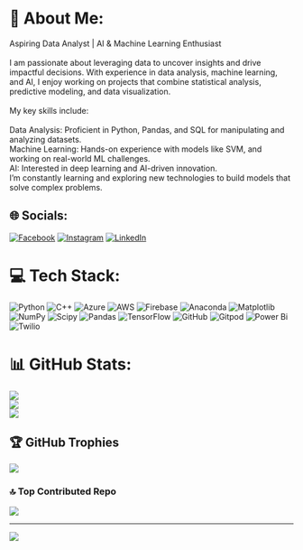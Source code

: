 # 💫 About Me:
Aspiring Data Analyst | AI & Machine Learning Enthusiast<br><br>I am passionate about leveraging data to uncover insights and drive impactful decisions. With experience in data analysis, machine learning, and AI, I enjoy working on projects that combine statistical analysis, predictive modeling, and data visualization.<br><br>My key skills include:<br><br>Data Analysis: Proficient in Python, Pandas, and SQL for manipulating and analyzing datasets.<br>Machine Learning: Hands-on experience with models like SVM, and working on real-world ML challenges.<br>AI: Interested in deep learning and AI-driven innovation.<br>I’m constantly learning and exploring new technologies to build models that solve complex problems.


## 🌐 Socials:
[![Facebook](https://img.shields.io/badge/Facebook-%231877F2.svg?logo=Facebook&logoColor=white)](https://facebook.com/san.tanu2580) [![Instagram](https://img.shields.io/badge/Instagram-%23E4405F.svg?logo=Instagram&logoColor=white)](https://instagram.com/subh.dash) [![LinkedIn](https://img.shields.io/badge/LinkedIn-%230077B5.svg?logo=linkedin&logoColor=white)](https://linkedin.com/in/santanu-mohapatra) 

# 💻 Tech Stack:
![Python](https://img.shields.io/badge/python-3670A0?style=plastic&logo=python&logoColor=ffdd54) ![C++](https://img.shields.io/badge/c++-%2300599C.svg?style=plastic&logo=c%2B%2B&logoColor=white) ![Azure](https://img.shields.io/badge/azure-%230072C6.svg?style=plastic&logo=microsoftazure&logoColor=white) ![AWS](https://img.shields.io/badge/AWS-%23FF9900.svg?style=plastic&logo=amazon-aws&logoColor=white) ![Firebase](https://img.shields.io/badge/firebase-%23039BE5.svg?style=plastic&logo=firebase) ![Anaconda](https://img.shields.io/badge/Anaconda-%2344A833.svg?style=plastic&logo=anaconda&logoColor=white) ![Matplotlib](https://img.shields.io/badge/Matplotlib-%23ffffff.svg?style=plastic&logo=Matplotlib&logoColor=black) ![NumPy](https://img.shields.io/badge/numpy-%23013243.svg?style=plastic&logo=numpy&logoColor=white) ![Scipy](https://img.shields.io/badge/SciPy-%230C55A5.svg?style=plastic&logo=scipy&logoColor=%white) ![Pandas](https://img.shields.io/badge/pandas-%23150458.svg?style=plastic&logo=pandas&logoColor=white) ![TensorFlow](https://img.shields.io/badge/TensorFlow-%23FF6F00.svg?style=plastic&logo=TensorFlow&logoColor=white) ![GitHub](https://img.shields.io/badge/github-%23121011.svg?style=plastic&logo=github&logoColor=white) ![Gitpod](https://img.shields.io/badge/gitpod-f06611.svg?style=plastic&logo=gitpod&logoColor=white) ![Power Bi](https://img.shields.io/badge/power_bi-F2C811?style=plastic&logo=powerbi&logoColor=black) ![Twilio](https://img.shields.io/badge/Twilio-F22F46?style=plastic&logo=Twilio&logoColor=white)
# 📊 GitHub Stats:
![](https://github-readme-stats.vercel.app/api?username=Santanu2580&theme=blue-green&hide_border=false&include_all_commits=true&count_private=false)<br/>
![](https://github-readme-streak-stats.herokuapp.com/?user=Santanu2580&theme=blue-green&hide_border=false)<br/>
![](https://github-readme-stats.vercel.app/api/top-langs/?username=Santanu2580&theme=blue-green&hide_border=false&include_all_commits=true&count_private=false&layout=compact)

## 🏆 GitHub Trophies
![](https://github-profile-trophy.vercel.app/?username=Santanu2580&theme=radical&no-frame=false&no-bg=true&margin-w=4)

### 🔝 Top Contributed Repo
![](https://github-contributor-stats.vercel.app/api?username=Santanu2580&limit=5&theme=tokyonight&combine_all_yearly_contributions=true)

---
[![](https://visitcount.itsvg.in/api?id=Santanu2580&icon=0&color=0)](https://visitcount.itsvg.in)

<!-- Proudly created with GPRM ( https://gprm.itsvg.in ) -->
